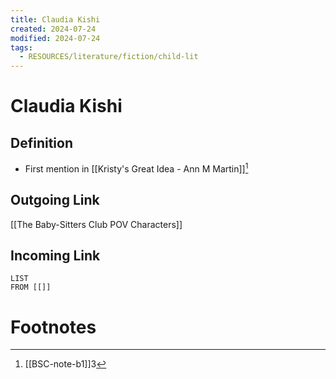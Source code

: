 ```yaml
---
title: Claudia Kishi
created: 2024-07-24
modified: 2024-07-24
tags:
  - RESOURCES/literature/fiction/child-lit
---
```

# Claudia Kishi
## Definition
- First mention in [[Kristy's Great Idea - Ann M Martin]][^1]
## Outgoing Link
[[The Baby-Sitters Club POV Characters]]
## Incoming Link
```dataview
LIST
FROM [[]]
```
# Footnotes

[^1]: [[BSC-note-b1]]3